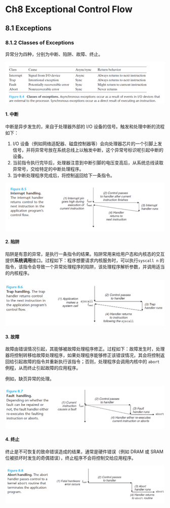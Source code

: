 # Ch8 Exceptional Control Flow

## 8.1 Exceptions

### 8.1.2 Classes of Exceptions

异常分为四种，分别为中断、陷阱、故障、终止。

![image-20220629233637671](assets/image-20220629233637671.png)

#### 1. 中断

中断是异步发生的，来自于处理器外部的 I/O 设备的信号。触发和处理中断的流程如下：

1. I/O 设备（例如网络适配器、磁盘控制器等）会向处理器芯片的一个引脚上发信号，并将异常号放在系统总线上以触发中断，这个异常号标识呢引起中断的设备。
2. 当前指令执行完毕后，处理器注意到中断引脚的电压变高后，从系统总线读取异常号，交给特定的中断处理程序。
3. 当中断处理程序完成后，将控制返回给下一条指令。

![image-20220629234435625](assets/image-20220629234435625.png)

#### 2. 陷阱

陷阱是有意的异常，是执行一条指令的结果。陷阱常用来给用户态和内核态的交互提供**系统调用**接口。过程如下：程序想要请求内核服务时，可以执行`syscall n` 的指令，该指令会导致一个异常处理程序的陷阱，该处理程序解析参数，并调用适当的内核程序。

![image-20220629234903958](assets/image-20220629234903958.png)

#### 3. 故障

故障由错误情况引起，其能够被故障处理程序修正。过程如下：故障发生时，处理器将控制转移给故障处理程序，如果处理程序能够修正该错误情况，其会将控制返回给引起故障的指令并重新执行该指令；否则，处理程序会调用内核中的 `abort` 例程，从而终止引起故障的应用程序。

例如，缺页异常的处理。

![image-20220629235816619](assets/image-20220629235816619.png)

#### 4. 终止

终止是不可恢复的致命错误造成的结果，通常是硬件错误（例如 DRAM 或 SRAM位被损坏时发生的奇偶错误），终止程序不会将控制交给应用程序。

![image-20220629235829861](assets/image-20220629235829861.png)